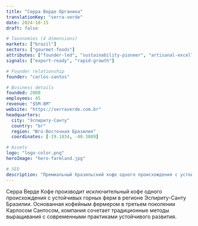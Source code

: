 ```yaml
---
title: "Серра Верде Органика"
translationKey: "serra-verde"
date: 2024-10-15
draft: false

# Taxonomies (4 dimensions)
markets: ["brazil"]
sectors: ["gourmet-foods"]
attributes: ["founder-led", "sustainability-pioneer", "artisanal-excellence", "regional-icon"]
signals: ["export-ready", "rapid-growth"]

# Founder relationship
founder: "carlos-santos"

# Business details
founded: 2008
employees: 45
revenue: "$5M-8M"
website: "https://serraverde.com.br"
headquarters:
  city: "Эспириту-Санту"
  country: "br"
  region: "Юго-Восточная Бразилия"
  coordinates: [-19.1834, -40.3089]

# Assets
logo: "logo-color.png"
heroImage: "hero-farmland.jpg"

# SEO
description: "Премиальный бразильский кофе одного происхождения с устойчивых горных ферм в Эспириту-Санту"
---
```


Серра Верде Кофе производит исключительный кофе одного происхождения с устойчивых горных ферм в регионе Эспириту-Санту Бразилии. Основанная кофейным фермером в третьем поколении Карлосом Сантосом, компания сочетает традиционные методы выращивания с современными практиками устойчивого развития.
